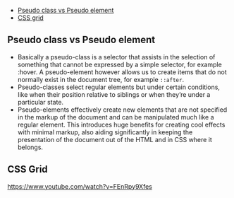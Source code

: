 - [Pseudo class vs Pseudo element](#pseudo)
- [CSS grid](#cssgrid)

## Pseudo class vs Pseudo element <a name="pseudo"></a>
- Basically a pseudo-class is a selector that assists in the selection of something that cannot be expressed by a simple selector, for example :hover. A pseudo-element however allows us to create items that do not normally exist in the document tree, for example ```::after```.<br />
- Pseudo-classes select regular elements but under certain conditions, like when their position relative to siblings or when they’re under a particular state.<br />
- Pseudo-elements effectively create new elements that are not specified in the markup of the document and can be manipulated much like a regular element. This introduces huge benefits for creating cool effects with minimal markup, also aiding significantly in keeping the presentation of the document out of the HTML and in CSS where it belongs.<br />

## CSS Grid <a name="cssgrid"></a>
https://www.youtube.com/watch?v=FEnRpy9Xfes

